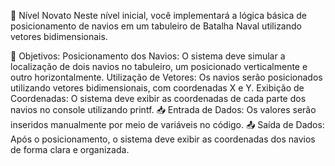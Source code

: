 🏅 Nível Novato
Neste nível inicial, você implementará a lógica básica de posicionamento de navios em um tabuleiro de Batalha Naval utilizando vetores bidimensionais.

🚩 Objetivos:
Posicionamento dos Navios: O sistema deve simular a localização de dois navios no tabuleiro, um posicionado verticalmente e outro horizontalmente.
Utilização de Vetores: Os navios serão posicionados utilizando vetores bidimensionais, com coordenadas X e Y.
Exibição de Coordenadas: O sistema deve exibir as coordenadas de cada parte dos navios no console utilizando printf.
📥 Entrada de Dados:
Os valores serão inseridos manualmente por meio de variáveis no código.
📤 Saída de Dados:
Após o posicionamento, o sistema deve exibir as coordenadas dos navios de forma clara e organizada.
